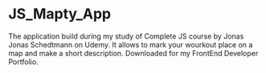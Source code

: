 # JS_Mapty_App
The application build during my study of Complete JS course by Jonas Jonas Schedtmann on Udemy.
It allows to mark your wourkout place on a map and make a short description.
Downloaded for my FrontEnd Developer Portfolio.
